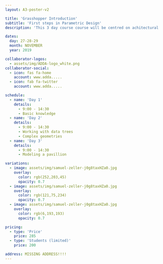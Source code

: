 ```yaml
---
layout: A3-poster-v2

title: 'Grasshopper Introduction'
subtitle: 'First steps in Parametric Design'
description: 'This 3 day course course will be centred on achitectural design using parametric tools, specifically Rhino+Grasshopper. We will cover the basic use of the different components, and explain the main metodology...'

dates:
  day: 27-28-29
  month: NOVEMBER
  year: 2019

collaborator-logos:
  - assets/img/ADDA-logo_white.png
collaborator-social:
  - icon: fas fa-home
    account: www.adda.....
  - icon: fab fa-twitter
    account: www.adda.....

schedule:
  - name: 'Day 1'
    details:
      - 9:00 - 14:30
      - Basic knowledge
  - name: 'Day 2'
    details:
      - 9:00 - 14:30
      - Working with data trees
      - Complex geometries
  - name: 'Day 3'
    details:
      - 9:00 - 14:30
      - Modeling a pavillion

variations:
  - image: assets/img/samuel-zeller-j0g8taxHZa0.jpg
    overlay:
      color: rgb(252,203,45)
      opacity: 0.7
  - image: assets/img/samuel-zeller-j0g8taxHZa0.jpg
    overlay:
      color: rgb(121,75,234)
      opacity: 0.7
  - image: assets/img/samuel-zeller-j0g8taxHZa0.jpg
    overlay:
      color: rgb(6,193,193)
      opacity: 0.7

pricing:
  - type: 'Price'
    price: 285
  - type: 'Students (limited)'
    price: 200

address: MISSING ADDRESS!!!!
---
```

